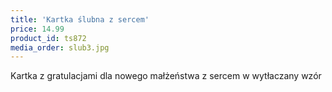 ```yaml
---
title: 'Kartka ślubna z sercem'
price: 14.99
product_id: ts872
media_order: slub3.jpg
---
```


Kartka z gratulacjami dla nowego małżeństwa z sercem w wytłaczany wzór